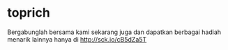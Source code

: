 # toprich
Bergabunglah bersama kami sekarang juga dan dapatkan berbagai hadiah menarik lainnya hanya di http://sck.io/cB5dZa5T 
